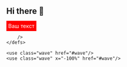 ## Hi there 👋

<style>
mark {
    background-color: red; /* Важно использовать background-color, а не просто color */
    color: white;
    padding: 5px;
}
</style>

<mark>Ваш текст</mark>

        />
    </defs>
    
    <use class="wave" href="#wave"/>
    <use class="wave" x="-100%" href="#wave"/>
</svg>

